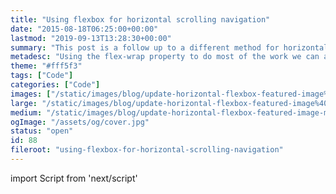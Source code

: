 ```yaml
---
title: "Using flexbox for horizontal scrolling navigation"
date: "2015-08-18T06:25:00+00:00"
lastmod: "2019-09-13T13:28:30+00:00"
summary: "This post is a follow up to a different method for horizontal scrolling navigation which used inline-block. In this post, I want to cover how flexbox can be used to achieve the same thing and the benefits over the inline-block method."
metadesc: "Using the flex-wrap property to do most of the work we can achieve horizontal scrolling layout with flexbox, great for forms of navigation and easy to browse content."
theme: "#fff5f3"
tags: ["Code"]
categories: ["Code"]
images: ["/static/images/blog/update-horizontal-flexbox-featured-image%402x.png"]
large: "/static/images/blog/update-horizontal-flexbox-featured-image%402x.png"
medium: "/static/images/blog/update-horizontal-flexbox-featured-image-medium%402x.png"
ogImage: "/assets/og/cover.jpg"
status: "open"
id: 88
fileroot: "using-flexbox-for-horizontal-scrolling-navigation"
---
```


import Script from 'next/script'

<Script async src="https://assets.codepen.io/assets/embed/ei.js" strategy="lazyOnload" />

This post is a follow up to a different method for [horizontal scrolling navigation](/blog/horizontal-scrolling-responsive-menu) which used `inline-block`. In this post, I want to cover how flexbox can be used to achieve the same thing and the benefits over the `inline-block` method.

As a design pattern, it is one that is beginning to be used much more. It's great for touch devices, as horizontal scrolling feels more natural. It's great on a Mac too, with a trackpad or Magic Mouse it's just as easy as vertically scrolling. That's potentially a good chunk of your audience, you can improve the user experience for and utilise space better.

## Demo
Have a quick look through the code, then let's get into the explanation.

<p data-height="384" data-theme-id="13022" data-slug-hash="WvWrRX" data-default-tab="result" data-user="stevemckinney" class='codepen'>See the Pen <a href='http://codepen.io/stevemckinney/pen/WvWrRX/'>Flexbox horizontal scrolling navigation</a> by Steve (<a href='http://codepen.io/stevemckinney'>@stevemckinney</a>) on <a href='http://codepen.io'>CodePen</a>.</p>

## The implementation
The implementation is flexible to work with your layout. Whether you have it positioned by your logo, or underneath it will be fine. Just apply the styles, to whichever element you prefer.

### CSS: for the container
Aside from making the element containing your navigation items a flex container, you need to make sure they don't wrap. This is achieved with the `flex-wrap` property. The final necessary property is to allow the container to `overflow`. You can use `scroll` or `auto`, however, I would recommend `auto` as it will only scroll if absolutely necessary.

```css
/*
[1]: Make a flex container so all our items align as necessary
[2]: Automatic overflow means a scroll bar won’t be present if it isn’t needed
[3]: Make it smooth scrolling on iOS devices
[4]: Hide the ugly scrollbars in Edge until the scrollable area is hovered
[5]: Hide the scroll bar in WebKit browsers
*/
 .scroll {
  display: flex; /* [1] */
  flex-wrap: nowrap; /* [1] */
  overflow-x: auto; /* [2] */
  -webkit-overflow-scrolling: touch; /* [3] */
  -ms-overflow-style: -ms-autohiding-scrollbar; /* [4] */ }

/* [6] */
.scroll::-webkit-scrollbar {
  display: none; }
```

The next set of properties aren't mandatory, but do make the usability nicer, particularly `-webkit-overflow-scrolling`. On iOS devices, this makes scroll areas have momentum and ease of use. Many sites don't seem to use this, so please do! Android devices by default are easier to scroll.

You can also hide the scrollbar completely by targeting the `::-webkit-scrollbar` pseudo element and this will improve the appearance for Windows. However, from some brief testing on Windows, it can make it trickier to scroll. Although, it could depend on your mouse, so you may want to use this cautiously. _Sadly with Firefox it seems you're out of luck_.

### CSS: for the items
Each item needs a `flex-grow` and `flex-shrink` value of `0`. The `flex-basis` property can be a percentage or pixel value if you for some reason need items to be of a specific width.

```css
.item {
  flex: 0 0 auto; }
```

### HTML
```markup
<header class="scroll">
  <a href="http://iamsteve.me">Logo</a>
  <nav>
    <a href="http://iamsteve.me/blog">Blog</a>
    <a href="http://iamsteve.me/portfolio">Portfolio</a>
    <a href="http://iamsteve.me/downloads">Downloads</a>
    <a href="http://iamsteve.me/about">About</a>
    <a href="http://iamsteve.me/contact">Contact</a>
  </nav>
</header>
```

> Depending on which area you want to scroll, you can apply the styles to the header or navigation.

## Benefits over using inline-block method
Admittedly the benefits aren’t too obvious when looking, the behaviour is the same. However the couple of things I mention below make it worthwhile.

### No set widths required
Paying attention to example two in the Codepen, you no longer need to set widths. Whereas in the `inline-block` method you had to. Albeit I have put one in the flex property of the logo, this is used throughout all examples.

This is useful if you want your logo to remain a specific size. If it was a percentage through the inline-block method it would resize. Which is fine, though it will take you so far before you need to adjust at another breakpoint. Flexbox allows you to avoid that and keep things more managable.

### The code is tidier
In the previous method I used `font-size: 0`, this isn’t great. If you use this on a larger scale, it’s possible it can trip you up in the future. Although it isn’t a bad method, it’s just not quite ideal.
